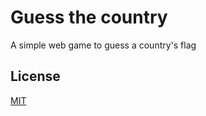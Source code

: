 # Guess the country
A simple web game to guess a country's flag

## License
<a href="https://github.com/davidjalves/guess-the-country/blob/main/LICENSE">MIT</a>
